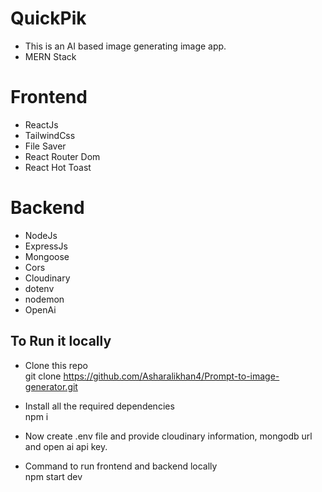 # QuickPik

- This is an AI based image generating image app.
- MERN Stack

# Frontend
- ReactJs
- TailwindCss
- File Saver
- React Router Dom
- React Hot Toast

# Backend
- NodeJs
- ExpressJs
- Mongoose
- Cors
- Cloudinary
- dotenv
- nodemon
- OpenAi

## To Run it locally
- Clone this repo<br>
git clone https://github.com/Asharalikhan4/Prompt-to-image-generator.git

- Install all the required dependencies<br>
npm i

- Now create .env file and provide cloudinary information, mongodb url and open ai api key.

- Command to run frontend and backend locally<br>
npm start dev